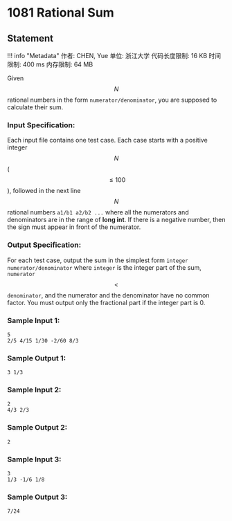 
# 1081 Rational Sum

## Statement

!!! info "Metadata"
    作者: CHEN, Yue
    单位: 浙江大学
    代码长度限制: 16 KB
    时间限制: 400 ms
    内存限制: 64 MB

Given $$N$$ rational numbers in the form `numerator/denominator`, you are supposed to calculate their sum.

### Input Specification:

Each input file contains one test case. Each case starts with a positive integer $$N$$ ($$\le 100$$), followed in the next line $$N$$ rational numbers `a1/b1 a2/b2 ...` where all the numerators and denominators are in the range of **long int**. If there is a negative number, then the sign must appear in front of the numerator.

### Output Specification:

For each test case, output the sum in the simplest form `integer numerator/denominator` where `integer` is the integer part of the sum, `numerator` $$<$$ `denominator`, and the numerator and the denominator have no common factor. You must output only the fractional part if the integer part is 0.

### Sample Input 1:
```plaintext
5
2/5 4/15 1/30 -2/60 8/3
```

### Sample Output 1:
```plaintext
3 1/3
```

### Sample Input 2:
```plaintext
2
4/3 2/3
```

### Sample Output 2:
```plaintext
2
```

### Sample Input 3:
```plaintext
3
1/3 -1/6 1/8
```

### Sample Output 3:
```plaintext
7/24
```


